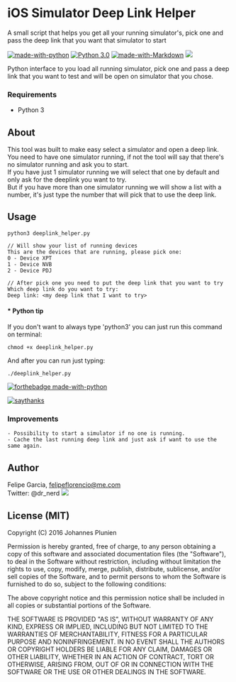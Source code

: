 # iOS Simulator Deep Link Helper
A small script that helps you get all your running simulator's, pick one and pass the deep link that you want that simulator to start

[![made-with-python](https://img.shields.io/badge/Made%20with-Python-1f425f.svg)](https://www.python.org/) [![Python 3.0](https://img.shields.io/badge/python-3.0-blue.svg)](https://www.python.org/downloads/release/python-300/)
[![made-with-Markdown](https://img.shields.io/badge/Made%20with-Markdown-1f425f.svg)](http://commonmark.org)
![](https://img.shields.io/twitter/follow/dr_nerd.svg?style=social)

Python interface to you load all running simulator, pick one and pass a deep link that you want to test and will be open on simulator that you chose.

### Requirements
- Python 3

## About

This tool was built to make easy select a simulator and open a deep link.  
You need to have one simulator running, if not the tool will say that there's no simulator running and ask you to start.  
If you have just 1 simulator running we will select that one by default and only ask for the deeplink you want to try.  
But if you have more than one simulator running we will show a list with a number, it's just type the number that will pick that to use the deep link.

## Usage

```shell
python3 deeplink_helper.py

// Will show your list of running devices
This are the devices that are running, please pick one:
0 - Device XPT
1 - Device NVB
2 - Device PDJ

// After pick one you need to put the deep link that you want to try
Which deep link do you want to try:
Deep link: <my deep link that I want to try>

```

#### * Python tip

If you don't want to always type 'python3' you can just run this command on terminal: 

```shell
chmod +x deeplink_helper.py
```

And after you can run just typing: 

```shell
./deeplink_helper.py
```

[![forthebadge made-with-python](http://ForTheBadge.com/images/badges/made-with-python.svg)](https://www.python.org/)

[![saythanks](https://img.shields.io/badge/say-thanks-ff69b4.svg)](https://saythanks.io/to/kennethreitz)

### Improvements  
	- Possibility to start a simulator if no one is running.
	- Cache the last running deep link and just ask if want to use the same again. 


## Author

Felipe Garcia, felipeflorencio@me.com  
Twitter: @dr_nerd   ![](https://img.shields.io/twitter/follow/dr_nerd.svg?style=social)


## License (MIT)

Copyright (C) 2016 Johannes Plunien

Permission is hereby granted, free of charge, to any person obtaining a copy of this software and associated documentation files (the "Software"), to deal in the Software without restriction, including without limitation the rights to use, copy, modify, merge, publish, distribute, sublicense, and/or sell copies of the Software, and to permit persons to whom the Software is furnished to do so, subject to the following conditions:

The above copyright notice and this permission notice shall be included in all copies or substantial portions of the Software.

THE SOFTWARE IS PROVIDED "AS IS", WITHOUT WARRANTY OF ANY KIND, EXPRESS OR IMPLIED, INCLUDING BUT NOT LIMITED TO THE WARRANTIES OF MERCHANTABILITY, FITNESS FOR A PARTICULAR PURPOSE AND NONINFRINGEMENT. IN NO EVENT SHALL THE AUTHORS OR COPYRIGHT HOLDERS BE LIABLE FOR ANY CLAIM, DAMAGES OR OTHER LIABILITY, WHETHER IN AN ACTION OF CONTRACT, TORT OR OTHERWISE, ARISING FROM, OUT OF OR IN CONNECTION WITH THE SOFTWARE OR THE USE OR OTHER DEALINGS IN THE SOFTWARE.

